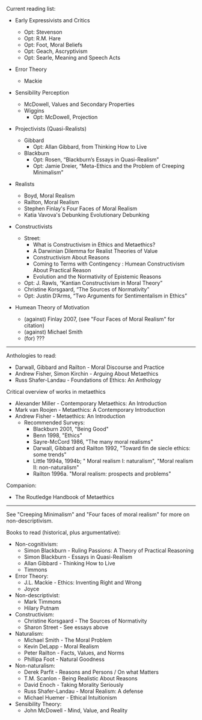 Current reading list:
- Early Expressivists and Critics
    - Opt: Stevenson
    - Opt: R.M. Hare
    - Opt: Foot, Moral Beliefs
    - Opt: Geach, Ascryptivism
    - Opt: Searle, Meaning and Speech Acts
- Error Theory
    - Mackie
- Sensibility Perception
    - McDowell, Values and Secondary Properties
    - Wiggins
        - Opt: McDowell, Projection
- Projectivists (Quasi-Realists)
    - Gibbard
        - Opt: Allan Gibbard, from Thinking How to Live   
    - Blackburn
        - Opt: Rosen, “Blackburn’s Essays in Quasi-Realism” 
        - Opt: Jamie Dreier, “Meta-Ethics and the Problem of Creeping Minimalism”
- Realists
    - Boyd, Moral Realism
    - Railton, Moral Realism
    - Stephen Finlay's Four Faces of Moral Realism
    - Katia Vavova's Debunking Evolutionary Debunking
- Constructivists
    - Street:
        - What is Constructivism in Ethics and Metaethics?
        - A Darwinian Dilemma for Realist Theories of Value
        - Constructivism About Reasons
        - Coming to Terms with Contingency : Humean Constructivism About Practical Reason
        - Evolution and the Normativity of Epistemic Reasons
    - Opt: J. Rawls, “Kantian Constructivism in Moral Theory” 
    - Christine Korsgaard, “The Sources of Normativity” 
    - Opt: Justin D’Arms, “Two Arguments for Sentimentalism in Ethics”

- Humean Theory of Motivation
    - (against) Finlay 2007, (see "Four Faces of Moral Realism" for citation)
    - (against) Michael Smith
    - (for) ???

----

Anthologies to read:
- Darwall, Gibbard and Railton - Moral Discourse and Practice
- Andrew Fisher, Simon Kirchin - Arguing About Metaethics
- Russ Shafer-Landau - Foundations of Ethics: An Anthology

Critical overview of works in metaethics
- Alexander Miller - Contemporary Metaethics: An Introduction
- Mark van Roojen - Metaethics: A Contemporary Introduction
- Andrew Fisher - Metaethics: An Introduction
    - Recommended Surveys:
        - Blackburn 2001, "Being Good"
        - Benn 1998, "Ethics"
        - Sayre-McCord 1986, "The many moral realisms"
        - Darwall, Gibbard and Railton 1992, "Toward fin de siecle ethics: some trends"
        - Little 1994a, 1994b; " Moral realism I: naturalism", "Moral realism II: non-naturalism"
        - Railton 1996a. "Moral realism: prospects and problems"

Companion:
- The Routledge Handbook of Metaethics

-----

See "Creeping Minimalism" and "Four faces of moral realism" for more on non-descriptivism.

Books to read (historical, plus argumentative):
- Non-cognitivism:
    - Simon Blackburn - Ruling Passions: A Theory of Practical Reasoning
    - Simon Blackburn - Essays in Quasi-Realism
    - Allan Gibbard - Thinking How to Live
    - Timmons
- Error Theory:
    - J.L. Mackie - Ethics: Inventing Right and Wrong
    - Joyce
- Non-descriptivist:
    - Mark Timmons
    - Hilary Putnam
- Constructivism:
    - Christine Korsgaard - The Sources of Normativity
    - Sharon Street - See essays above
- Naturalism: 
    - Michael Smith - The Moral Problem
    - Kevin DeLapp - Moral Realism
    - Peter Railton - Facts, Values, and Norms
    - Phillipa Foot - Natural Goodness
- Non-naturalism:
    - Derek Parfit - Reasons and Persons / On what Matters
    - T.M. Scanlon - Being Realistic About Reasons
    - David Enoch - Taking Morality Seriously
    - Russ Shafer-Landau - Moral Realism: A defense
    - Michael Huemer - Ethical Intuitionism
- Sensibility Theory:
    - John McDowell - Mind, Value, and Reality